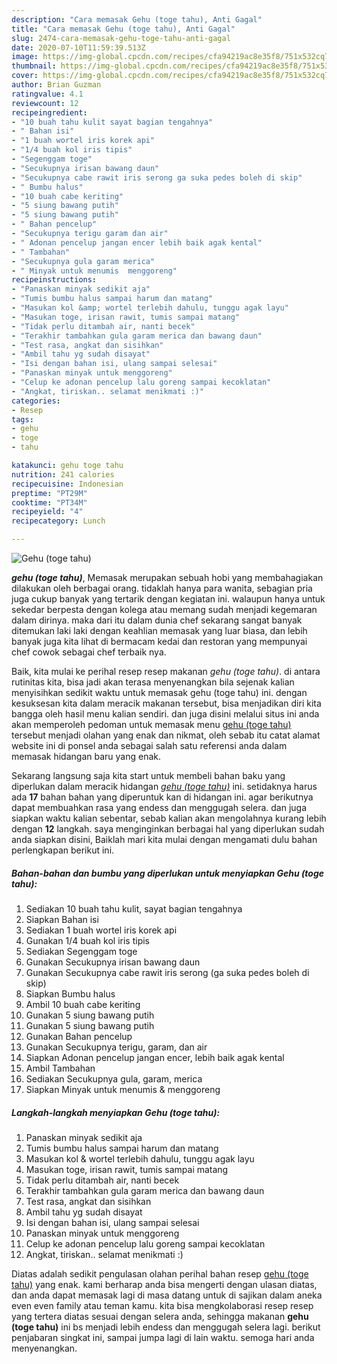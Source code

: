 ```yaml
---
description: "Cara memasak Gehu (toge tahu), Anti Gagal"
title: "Cara memasak Gehu (toge tahu), Anti Gagal"
slug: 2474-cara-memasak-gehu-toge-tahu-anti-gagal
date: 2020-07-10T11:59:39.513Z
image: https://img-global.cpcdn.com/recipes/cfa94219ac8e35f8/751x532cq70/gehu-toge-tahu-foto-resep-utama.jpg
thumbnail: https://img-global.cpcdn.com/recipes/cfa94219ac8e35f8/751x532cq70/gehu-toge-tahu-foto-resep-utama.jpg
cover: https://img-global.cpcdn.com/recipes/cfa94219ac8e35f8/751x532cq70/gehu-toge-tahu-foto-resep-utama.jpg
author: Brian Guzman
ratingvalue: 4.1
reviewcount: 12
recipeingredient:
- "10 buah tahu kulit sayat bagian tengahnya"
- " Bahan isi"
- "1 buah wortel iris korek api"
- "1/4 buah kol iris tipis"
- "Segenggam toge"
- "Secukupnya irisan bawang daun"
- "Secukupnya cabe rawit iris serong ga suka pedes boleh di skip"
- " Bumbu halus"
- "10 buah cabe keriting"
- "5 siung bawang putih"
- "5 siung bawang putih"
- " Bahan pencelup"
- "Secukupnya terigu garam dan air"
- " Adonan pencelup jangan encer lebih baik agak kental"
- " Tambahan"
- "Secukupnya gula garam merica"
- " Minyak untuk menumis  menggoreng"
recipeinstructions:
- "Panaskan minyak sedikit aja"
- "Tumis bumbu halus sampai harum dan matang"
- "Masukan kol &amp; wortel terlebih dahulu, tunggu agak layu"
- "Masukan toge, irisan rawit, tumis sampai matang"
- "Tidak perlu ditambah air, nanti becek"
- "Terakhir tambahkan gula garam merica dan bawang daun"
- "Test rasa, angkat dan sisihkan"
- "Ambil tahu yg sudah disayat"
- "Isi dengan bahan isi, ulang sampai selesai"
- "Panaskan minyak untuk menggoreng"
- "Celup ke adonan pencelup lalu goreng sampai kecoklatan"
- "Angkat, tiriskan.. selamat menikmati :)"
categories:
- Resep
tags:
- gehu
- toge
- tahu

katakunci: gehu toge tahu 
nutrition: 241 calories
recipecuisine: Indonesian
preptime: "PT29M"
cooktime: "PT34M"
recipeyield: "4"
recipecategory: Lunch

---
```



![Gehu (toge tahu)](https://img-global.cpcdn.com/recipes/cfa94219ac8e35f8/751x532cq70/gehu-toge-tahu-foto-resep-utama.jpg)

<b><i>gehu (toge tahu)</i></b>, Memasak merupakan sebuah hobi yang membahagiakan dilakukan oleh berbagai orang. tidaklah hanya para wanita, sebagian pria juga cukup banyak yang tertarik dengan kegiatan ini. walaupun hanya untuk sekedar berpesta dengan kolega atau memang sudah menjadi kegemaran dalam dirinya. maka dari itu dalam dunia chef sekarang sangat banyak ditemukan laki laki dengan keahlian memasak yang luar biasa, dan lebih banyak juga kita lihat di bermacam kedai dan restoran yang mempunyai chef cowok sebagai chef terbaik nya.

Baik, kita mulai ke perihal resep resep makanan <i>gehu (toge tahu)</i>. di antara rutinitas kita, bisa jadi akan terasa menyenangkan bila sejenak kalian menyisihkan sedikit waktu untuk memasak gehu (toge tahu) ini. dengan kesuksesan kita dalam meracik makanan tersebut, bisa menjadikan diri kita bangga oleh hasil menu kalian sendiri. dan juga disini melalui situs ini anda akan memperoleh pedoman untuk memasak menu <u>gehu (toge tahu)</u> tersebut menjadi olahan yang enak dan nikmat, oleh sebab itu catat alamat website ini di ponsel anda sebagai salah satu referensi anda dalam memasak hidangan baru yang enak.




Sekarang langsung saja kita start untuk membeli bahan baku yang diperlukan dalam meracik hidangan <u><i>gehu (toge tahu)</i></u> ini. setidaknya harus ada <b>17</b> bahan bahan yang diperuntuk kan di hidangan ini. agar berikutnya dapat membuahkan rasa yang endess dan menggugah selera. dan juga siapkan waktu kalian sebentar, sebab kalian akan mengolahnya kurang lebih dengan <b>12</b> langkah. saya menginginkan berbagai hal yang diperlukan sudah anda siapkan disini, Baiklah mari kita mulai dengan mengamati dulu bahan perlengkapan berikut ini.

<!--inarticleads1-->

##### Bahan-bahan dan bumbu yang diperlukan untuk menyiapkan Gehu (toge tahu):

1. Sediakan 10 buah tahu kulit, sayat bagian tengahnya
1. Siapkan  Bahan isi
1. Sediakan 1 buah wortel iris korek api
1. Gunakan 1/4 buah kol iris tipis
1. Sediakan Segenggam toge
1. Gunakan Secukupnya irisan bawang daun
1. Gunakan Secukupnya cabe rawit iris serong (ga suka pedes boleh di skip)
1. Siapkan  Bumbu halus
1. Ambil 10 buah cabe keriting
1. Gunakan 5 siung bawang putih
1. Gunakan 5 siung bawang putih
1. Gunakan  Bahan pencelup
1. Gunakan Secukupnya terigu, garam, dan air
1. Siapkan  Adonan pencelup jangan encer, lebih baik agak kental
1. Ambil  Tambahan
1. Sediakan Secukupnya gula, garam, merica
1. Siapkan  Minyak untuk menumis &amp; menggoreng




<!--inarticleads2-->

##### Langkah-langkah menyiapkan Gehu (toge tahu):

1. Panaskan minyak sedikit aja
1. Tumis bumbu halus sampai harum dan matang
1. Masukan kol &amp; wortel terlebih dahulu, tunggu agak layu
1. Masukan toge, irisan rawit, tumis sampai matang
1. Tidak perlu ditambah air, nanti becek
1. Terakhir tambahkan gula garam merica dan bawang daun
1. Test rasa, angkat dan sisihkan
1. Ambil tahu yg sudah disayat
1. Isi dengan bahan isi, ulang sampai selesai
1. Panaskan minyak untuk menggoreng
1. Celup ke adonan pencelup lalu goreng sampai kecoklatan
1. Angkat, tiriskan.. selamat menikmati :)




Diatas adalah sedikit pengulasan olahan perihal bahan resep <u>gehu (toge tahu)</u> yang enak. kami berharap anda bisa mengerti dengan ulasan diatas, dan anda dapat memasak lagi di masa datang untuk di sajikan dalam aneka even even family atau teman kamu. kita bisa mengkolaborasi resep resep yang tertera diatas sesuai dengan selera anda, sehingga makanan <b>gehu (toge tahu)</b> ini bs menjadi lebih endess dan menggugah selera lagi. berikut penjabaran singkat ini, sampai jumpa lagi di lain waktu. semoga hari anda menyenangkan.
